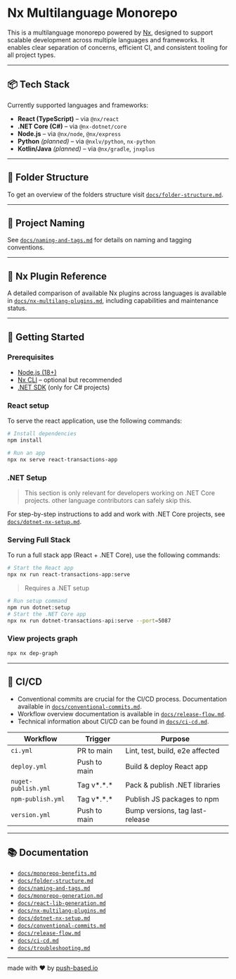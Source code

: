 # Nx Multilanguage Monorepo

This is a multilanguage monorepo powered by [Nx](https://nx.dev), designed to support scalable development across multiple languages and frameworks. It enables clear separation of concerns, efficient CI, and consistent tooling for all project types.

---

## 📦 Tech Stack

Currently supported languages and frameworks:

- **React (TypeScript)** – via `@nx/react`
- **.NET Core (C#)** – via `@nx-dotnet/core`
- **Node.js** – via `@nx/node`, `@nx/express`
- **Python** _(planned)_ – via `@nxlv/python`, `nx-python`
- **Kotlin/Java** _(planned)_ – via `@nx/gradle`, `jnxplus`

---

## 📁 Folder Structure

To get an overview of the folders structure visit [`docs/folder-structure.md`](./docs/folder-structure.md).

---

## 🧩 Project Naming

See [`docs/naming-and-tags.md`](./docs/naming-and-tags.md) for details on naming and tagging conventions.

---

## 🧭 Nx Plugin Reference

A detailed comparison of available Nx plugins across languages is available in [`docs/nx-multilang-plugins.md`](./docs/nx-multilang-plugins.md), including capabilities and maintenance status.

---

## 🚀 Getting Started

### Prerequisites

- [Node.js (18+)](https://nodejs.org/)
- [Nx CLI](https://nx.dev/cli) – optional but recommended
- [.NET SDK](https://dotnet.microsoft.com/) (only for C# projects)

### React setup

To serve the react application, use the following commands:

```bash
# Install dependencies
npm install

# Run an app
npx nx serve react-transactions-app
```

### .NET Setup

> This section is only relevant for developers working on .NET Core projects.
> other language contributors can safely skip this.

For step-by-step instructions to add and work with .NET Core projects, see [`docs/dotnet-nx-setup.md`](./docs/dotnet-nx-setup.md).

### Serving Full Stack

To run a full stack app (React + .NET Core), use the following commands:

```bash
# Start the React app
npx nx run react-transactions-app:serve
```

> Requires a .NET setup

```bash
# Run setup command
npm run dotnet:setup
# Start the .NET Core app
npx nx run dotnet-transactions-api:serve --port=5087
```

### View projects graph

```bash
npx nx dep-graph
```

---

## 🧪 CI/CD

- Conventional commits are crucial for the CI/CD process. Documentation available in [`docs/conventional-commits.md`](./docs/conventional-commits.md).
- Workflow overview documentation is available in [`docs/release-flow.md`](./docs/release-flow.md).
- Technical information about CI/CD can be found in [`docs/ci-cd.md`](./docs/ci-cd.md).

| Workflow            | Trigger      | Purpose                         |
| ------------------- | ------------ | ------------------------------- |
| `ci.yml`            | PR to main   | Lint, test, build, e2e affected |
| `deploy.yml`        | Push to main | Build & deploy React app        |
| `nuget-publish.yml` | Tag v*.*.\*  | Pack & publish .NET libraries   |
| `npm-publish.yml`   | Tag v*.*.\*  | Publish JS packages to npm      |
| `version.yml`       | Push to main | Bump versions, tag last-release |

---

## 📚 Documentation

- [`docs/monorepo-benefits.md`](./docs/monorepo-benefits.md)
- [`docs/folder-structure.md`](./docs/folder-structure.md)
- [`docs/naming-and-tags.md`](./docs/naming-and-tags.md)
- [`docs/monorepo-generation.md`](./docs/monorepo-generation.md)
- [`docs/react-lib-generation.md`](./docs/react-lib-generation.md)
- [`docs/nx-multilang-plugins.md`](./docs/nx-multilang-plugins.md)
- [`docs/dotnet-nx-setup.md`](./docs/dotnet-nx-setup.md)
- [`docs/conventional-commits.md`](./docs/conventional-commits.md)
- [`docs/release-flow.md`](./docs/release-flow.md)
- [`docs/ci-cd.md`](./docs/ci-cd.md)
- [`docs/troubleshooting.md`](./docs/troubleshooting.md)

---

made with ❤ by [push-based.io](https://www.push-based.io)
